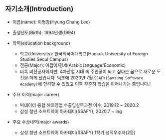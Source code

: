 ## 자기소개(Introduction)

- 이름(name): 이형창(Hyung Chang Lee)
- 출생년도(Birth): 1994년생(1994)
- 학력(education background)
  - 학교(University): 한국외국어대학교(Hankuk University of Foreign Studies Seoul Campus)
  - 전공(Major): 아랍어/경제(Arabic language/Economic)
  - 비록 비전공자이지만, 4차산업 시대 속 주인공이 되고 싶다는 꿈으로 새로운 도전을 하게 됐습니다. 덕분에 2020년 7월 `SSAFY(Samsung Software Academy)`에 합격할 수 있었고 이후 꾸준히 학습을 이어나가는 중입니다.!
- 주요 이력(major career)
  - 빅데이터 융합 해외영업 수출입실무과정 이수; 2019.12 ~ 2020.2
  - 삼성 청년 소프트웨어 아카데미(SSAFY); 2020.7 ~ ing

- 주요 수상내역(major awards)
  - 삼성 청년 소프트웨어 아카데미(SSAFY) 1학기 성적우수자(2등)